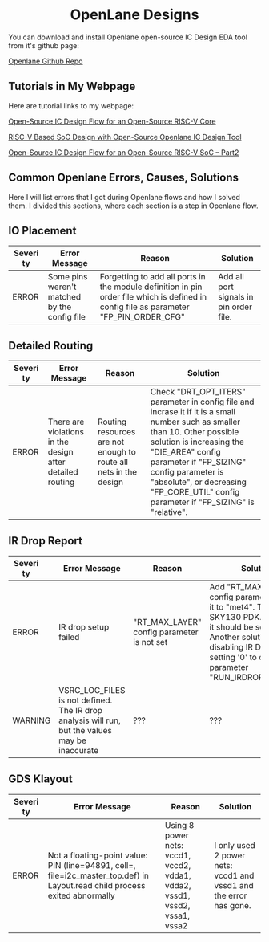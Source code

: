 <h1 align="center">OpenLane Designs</h1>

You can download and install Openlane open-source IC Design EDA tool from it's github page:

[Openlane Github Repo](https://github.com/The-OpenROAD-Project/OpenLane)

## Tutorials in My Webpage

Here are tutorial links to my webpage:

[Open-Source IC Design Flow for an Open-Source RISC-V Core](https://www.mehmetburakaykenar.com/open-source-ic-design-flow-for-an-open-source-risc-v-core/444/)

[RISC-V Based SoC Design with Open-Source Openlane IC Design Tool](https://www.mehmetburakaykenar.com/risc-v-based-soc-design-with-open-source-openlane-ic-design-tool/458/)

[Open-Source IC Design Flow for an Open-Source RISC-V SoC – Part2](https://www.mehmetburakaykenar.com/open-source-ic-design-flow-for-an-open-source-risc-v-soc-part2/521/)

## Common Openlane Errors, Causes, Solutions

Here I will list errors that I got during Openlane flows and how I solved them. I divided this sections, where each section is a step in Openlane flow.

## IO Placement

|<div style="width:55">Severity</div>|Error Message|Reason|Solution| 
| ----------- | -----------   | ------- | --------|
|ERROR| Some pins weren't matched by the config file | Forgetting to add all ports in the module definition in pin order file which is defined in config file as parameter "FP_PIN_ORDER_CFG" | Add all port signals in pin order file.|

## Detailed Routing

|<div style="width:55">Severity</div>|Error Message|Reason|Solution| 
| ----------- | -----------   | ------- | --------|
|ERROR| There are violations in the design after detailed routing | Routing resources are not enough to route all nets in the design | Check "DRT_OPT_ITERS" parameter in config file and incrase it if it is a small number such as smaller than 10. Other possible solution is increasing the "DIE_AREA" config parameter if "FP_SIZING" config parameter is "absolute", or decreasing "FP_CORE_UTIL" config parameter if "FP_SIZING" is "relative".|

## IR Drop Report

|<div style="width:55">Severity</div>|Error Message|Reason|Solution| 
| ----------- | -----------   | ------- | --------|
|ERROR| IR drop setup failed | "RT_MAX_LAYER" config parameter is not set| Add "RT_MAX_LAYER" config parameter and set it to "met4". This is for SKY130 PDK. For GF180 it should be set "Metal4". Another solution can be disabling IR Drop with setting '0' to config parameter "RUN_IRDROP_REPORT".
| WARNING   | VSRC_LOC_FILES is not defined. The IR drop analysis will run, but the values may be inaccurate| ??? | ???|

## GDS Klayout

|<div style="width:55">Severity</div>|Error Message|Reason|Solution| 
| ----------- | -----------   | ------- | --------|
|ERROR| Not a floating-point value: PIN (line=94891, cell=, file=i2c_master_top.def) in Layout.read child process exited abnormally | Using 8 power nets: vccd1, vccd2, vdda1, vdda2, vssd1, vssd2, vssa1, vssa2 | I only used 2 power nets: vccd1 and vssd1 and the error has gone.|
